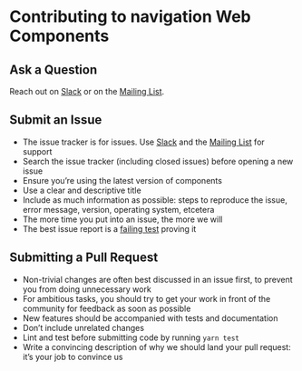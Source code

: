# Contributing to navigation Web Components

## Ask a Question

Reach out on [Slack][] or on the [Mailing List][].

## Submit an Issue

-   The issue tracker is for issues. Use [Slack][] and the [Mailing List][] for support
-   Search the issue tracker (including closed issues) before opening a new issue
-   Ensure you’re using the latest version of components
-   Use a clear and descriptive title
-   Include as much information as possible: steps to reproduce the issue, error message, version, operating system, etcetera
-   The more time you put into an issue, the more we will
-   The best issue report is a [failing test][] proving it

## Submitting a Pull Request

-   Non-trivial changes are often best discussed in an issue first, to prevent you from doing unnecessary work
-   For ambitious tasks, you should try to get your work in front of the community for feedback as soon as possible
-   New features should be accompanied with tests and documentation
-   Don’t include unrelated changes
-   Lint and test before submitting code by running `yarn test`
-   Write a convincing description of why we should land your pull request: it’s your job to convince us

[failing test]: https://twitter.com/sindresorhus/status/579306280495357953
[mailing list]: https://groups.google.com/a/apereo.org/forum/#!forum/uportal-user
[slack]: https://apereo.slack.com

